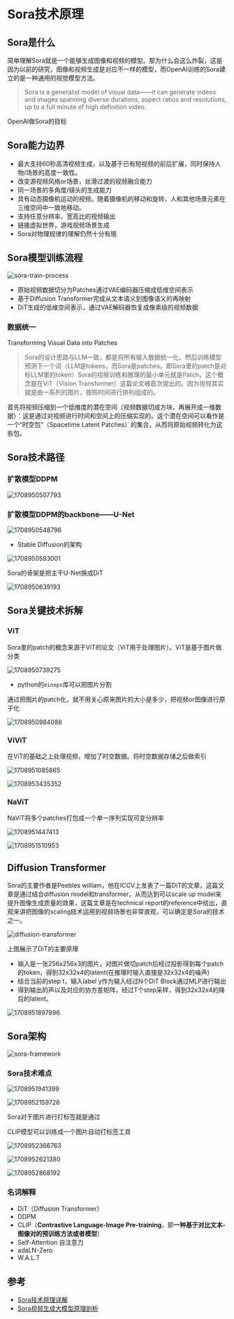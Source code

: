 # Sora技术原理

## Sora是什么

简单理解Sora就是一个能够生成图像和视频的模型。那为什么会这么炸裂，这是因为以前的研究，图像和视频生成是对应不一样的模型，而OpenAI训练的Sora建立的是一种通用的视觉模型方法。

> Sora is a generalist model of visual data——it can generate videos and images spanning diverse durations, aspect ratios and resolutions, up to a full minute of high definition video.

OpenAI做Sora的目标

> 

## Sora能力边界

* 最大支持60秒高清视频生成，以及基于已有短视频的前后扩展，同时保持人物/场景的高度一致性。
* 改变源视频风格or场景，丝滑过渡的视频融合能力
* 同一场景的多角度/镜头的生成能力
* 具有动态摄像机运动的视频。随着摄像机的移动和旋转，人和其他场景元素在三维空间中一致地移动。
* 支持任意分辨率，宽高比的视频输出
* 链接虚拟世界，游戏视频场景生成
* Sora对物理规律的理解仍然十分有限

## Sora模型训练流程

![sora-train-process](assets/sora-train-process.png)

* 原始视频数据切分为Patches通过VAE编码器压缩成低维空间表示
* 基于Diffusion Transformer完成从文本语义到图像语义的再映射
* DiT生成的低维空间表示，通过VAE解码器恢复成像素级的视频数据

### 数据统一

Transforming Visual Data into Patches

> Sora的设计思路与LLM一致，都是将所有输入数据统一化，然后训练模型预测下一个词（LLM是tokens，而Sora是patches，即Sora里的patch是对标LLM里的token）Sora的视频训练和推理的最小单元就是Patch，这个概念是在ViT（Vision Transformer）这篇论文被首次提出的。因为视频其实就是由一系列的图片，按照时间进行排列组成的。

首先将视频压缩到一个低维度的潜在空间（视频数据切成方块，再展开成一维数据）：这是通过对视频进行时间和空间上的压缩实现的。这个潜在空间可以看作是一个“时空包”（Spacetime Latent Patches）的集合，从而将原始视频转化为这些包。



## Sora技术路径

### 扩散模型DDPM

![1708950507793](assets/1708950507793.png)

### 扩散模型DDPM的backbone——U-Net

![1708950548796](assets/1708950548796.png)

* Stable Diffusion的架构

![1708950593001](assets/1708950593001.png)

Sora的骨架是把主干U-Net换成DiT

![1708950639193](assets/1708950639193.png)

## Sora关键技术拆解

### ViT

Sora里的patch的概念来源于ViT的论文（ViT用于处理图片）。ViT是基于图片做分类

![1708950739275](assets/1708950739275.png)

* python的`einops`库可以把图片分割

通过把图片的patch化，就不用关心原来图片的大小是多少，把视频or图像进行原子化

![1708950984088](assets/1708950984088.png)

### ViViT

在ViT的基础之上处理视频，增加了时空数据。将时空数据存储之后做索引

![1708951085865](assets/1708951085865.png)

![1708953435352](assets/1708953435352.png)

### NaViT

NaViT将多个patches打包成一个单一序列实现可变分辨率

![1708951447413](assets/1708951447413.png)

![1708951510953](assets/1708951510953.png)

## Diffusion Transformer

Sora的主要作者是Peebles william，他在ICCV上发表了一篇DiT的文章，这篇文章是通过结合diffusion model和transformer，从而达到可以scale up model来提升图像生成质量的效果，这篇文章是在technical report的reference中给出，直观来讲把图像的scaling技术运用到视频场景也非常直观，可以确定是Sora的技术之一。

![diffusion-transformer](assets/diffusion-transformer.png)

上图展示了DiT的主要原理

* 输入是一张256x256x3的图片，对图片做切patch后经过投影得到每个patch的token，得到32x32x4的latent(在推理时输入直接是32x32x4的噪声)
* 结合当前的step t，输入label y作为输入经过N个DiT Block通过MLP进行输出
* 得到输出的声以及对应的协方差矩阵，经过T个step采样，得到32x32x4的降后的latent。

![1708951897896](assets/1708951897896.png)

## Sora架构

![sora-framework](./assets/sora-framework.png)

### Sora技术难点

![1708951941399](assets/1708951941399.png)

![1708952159728](assets/1708952159728.png)

Sora对于图片进行打标签就是通过

CLIP模型可以训练成一个图片自动打标签工具

![1708952366763](assets/1708952366763.png)

![1708952621380](assets/1708952621380.png)

![1708952868192](assets/1708952868192.png)

### 名词解释

* DiT（Diffusion Transformer）
* DDPM
* CLIP（**Contrastive Language-Image Pre-training**，即**一种基于对比文本-图像对的预训练方法或者模型**）
* Self-Attention 自注意力
* adaLN-Zero
* W.A.L.T

## 参考

* [Sora技术原理详解](https://www.bilibili.com/video/BV1wm411f7gf)
* [Sora视频生成大模型原理剖析](https://www.bilibili.com/video/BV1Bx4y1k7BQ)

